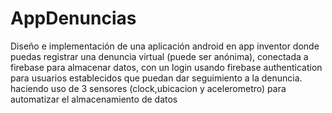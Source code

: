 # AppDenuncias
Diseño e implementación de una aplicación android en app inventor donde puedas registrar una denuncia virtual  (puede ser anónima), conectada a firebase para almacenar datos, con un login usando firebase authentication para usuarios establecidos que puedan dar seguimiento a la denuncia. haciendo uso de 3 sensores (clock,ubicacion y acelerometro) para automatizar el almacenamiento de datos
